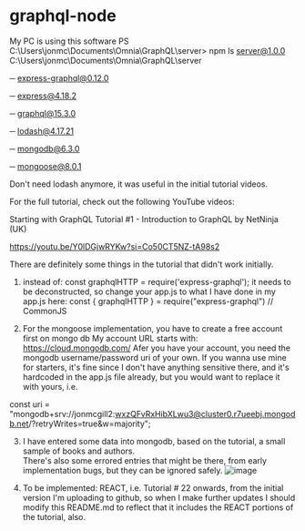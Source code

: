 ﻿# graphql-node
My PC is using this software
PS C:\Users\jonmc\Documents\Omnia\GraphQL\server> npm ls
server@1.0.0 C:\Users\jonmc\Documents\Omnia\GraphQL\server

─ express-graphql@0.12.0

─ express@4.18.2

─ graphql@15.3.0

─ lodash@4.17.21

─ mongodb@6.3.0

─ mongoose@8.0.1


Don't need lodash anymore, it was useful in the initial tutorial videos.

For the full tutorial, check out the following YouTube videos:

Starting with GraphQL Tutorial #1 - Introduction to GraphQL
by NetNinja (UK)

https://youtu.be/Y0lDGjwRYKw?si=Co50CT5NZ-tA98s2

There are definitely some things in the tutorial that didn't work initially.  
1. instead of: const graphqlHTTP = require('express-graphql');
   it needs to be deconstructed, so change your app.js to what I have done in my app.js here:
   const { graphqlHTTP } = require("express-graphql") // CommonJS

3. For the mongoose implementation, you have to create a free account first on mongo db 
My account URL starts with:  https://cloud.mongodb.com/
Afer you have your account, you need the mongodb username/password uri of your own.  If you wanna use mine for starters, it's fine since
I don't have anything sensitive there, and it's hardcoded in the app.js file already, but you would want to replace it with yours, i.e.

const uri = "mongodb+srv://jonmcgill2:wxzQFvRxHibXLwu3@cluster0.r7ueebj.mongodb.net/?retryWrites=true&w=majority";

3. I have entered some data into mongodb, based on the tutorial, a small sample of books and authors.  
There's also some errored entries that might be there, from early implementation bugs, but they can be ignored safely.
![image](https://github.com/jenkki-mies/graphql-node/assets/9706406/0d9d3f93-d422-4168-8809-72929db733d7)


5. To be implemented: REACT, i.e. Tutorial # 22 onwards, from the initial version I'm uploading to github, so when I make further updates
I should modify this README.md to reflect that it includes the REACT portions of the tutorial, also.


